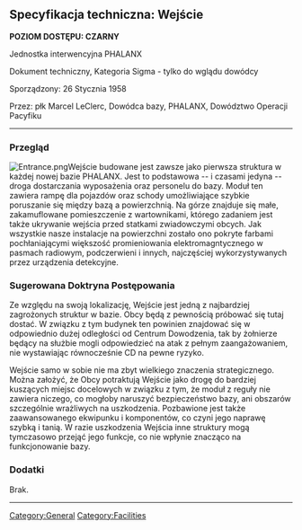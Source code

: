 ## Specyfikacja techniczna: Wejście

**POZIOM DOSTĘPU: CZARNY**

Jednostka interwencyjna PHALANX

Dokument techniczny, Kategoria Sigma - tylko do wglądu dowódcy

Sporządzony: 26 Stycznia 1958

Przez: płk Marcel LeClerc, Dowódca bazy, PHALANX, Dowództwo Operacji
Pacyfiku

------------------------------------------------------------------------

### Przegląd

![](Entrance.png "Entrance.png")Wejście budowane jest zawsze jako
pierwsza struktura w każdej nowej bazie PHALANX. Jest to podstawowa -- i
czasami jedyna -- droga dostarczania wyposażenia oraz personelu do bazy.
Moduł ten zawiera rampę dla pojazdów oraz schody umożliwiające szybkie
poruszanie się między bazą a powierzchnią. Na górze znajduje się małe,
zakamuflowane pomieszczenie z wartownikami, którego zadaniem jest także
ukrywanie wejścia przed statkami zwiadowczymi obcych. Jak wszystkie
nasze instalacje na powierzchni zostało ono pokryte farbami
pochłaniającymi większość promieniowania elektromagntycznego w pasmach
radiowym, podczerwieni i innych, najczęściej wykorzystywanych przez
urządzenia detekcyjne.

### Sugerowana Doktryna Postępowania

Ze względu na swoją lokalizację, Wejście jest jedną z najbardziej
zagrożonych struktur w bazie. Obcy będą z pewnością próbować się tutaj
dostać. W związku z tym budynek ten powinien znajdować się w odpowiednio
dużej odległości od Centrum Dowodzenia, tak by żołnierze będący na
służbie mogli odpowiedzieć na atak z pełnym zaangażowaniem, nie
wystawiając równocześnie CD na pewne ryzyko.

Wejście samo w sobie nie ma zbyt wielkiego znaczenia strategicznego.
Można założyć, że Obcy potraktują Wejście jako drogę do bardziej
kuszących miejsc docelowych w związku z tym, że moduł z reguły nie
zawiera niczego, co mogłoby naruszyć bezpieczeństwo bazy, ani obszarów
szczególnie wrażliwych na uszkodzenia. Pozbawione jest także
zaawansowanego ekwipunku i komponentów, co czyni jego naprawę szybką i
tanią. W razie uszkodzenia Wejścia inne struktury mogą tymczasowo
przejąć jego funkcje, co nie wpłynie znacząco na funkcjonowanie bazy.

### Dodatki

Brak.

------------------------------------------------------------------------

[Category:General](Category:General "wikilink")
[Category:Facilities](Category:Facilities "wikilink")